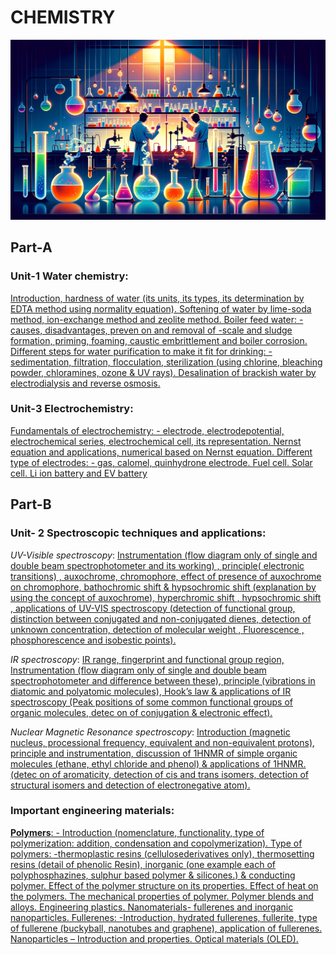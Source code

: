 # CHEMISTRY 

![](chemistry.png)

## Part-A
### Unit-1 Water chemistry: 

[Introduction, hardness of water (its units, its types, its determination by EDTA 
method using normality equation). Softening of water by lime-soda method, 
ion-exchange method and zeolite method. Boiler feed water: - causes, 
disadvantages, preven on and removal of -scale and sludge formation, 
priming, foaming, caustic embrittlement and boiler corrosion. Different steps 
for water purification to make it fit for drinking: - sedimentation, filtration, 
flocculation, sterilization (using chlorine, bleaching powder, chloramines, 
ozone & UV rays). Desalination of brackish water by electrodialysis and reverse 
osmosis.](https://cg2024-gndec.github.io/chemnotes/#water-treatment)


###  Unit-3 Electrochemistry: 

[Fundamentals of electrochemistry: - electrode, electrodepotential, 
electrochemical series, electrochemical cell, its representation. Nernst 
equation and applications, numerical based on Nernst equation. Different type 
of electrodes: - gas, calomel, quinhydrone electrode. Fuel cell. Solar cell. Li ion 
battery and EV battery](https://cg2024-gndec.github.io/chemnotes/#electrochemistry)


## Part-B
### Unit- 2 Spectroscopic techniques and applications:  

_UV-Visible spectroscopy_: [Instrumentation (flow diagram only of single and 
double beam spectrophotometer and its working) , principle( electronic 
transitions) , auxochrome, chromophore, effect of presence of auxochrome on 
chromophore, bathochromic shift & hypsochromic shift (explanation by using 
the concept of auxochrome), hyperchromic shift , hypsochromic shift , 
applications of UV-VIS spectroscopy (detection of functional group, distinction 
between conjugated and non-conjugated dienes, detection of unknown 
concentration, detection of molecular weight , Fluorescence , phosphorescence 
and isobestic points).](https://cg2024-gndec.github.io/chemnotes/#uv-vis-spectroscopy)  

_IR spectroscopy_: [IR range, fingerprint and functional group region, 
Instrumentation (flow diagram only of single and double beam 
spectrophotometer and difference between these), principle (vibrations in 
diatomic and polyatomic molecules), Hook’s law & applications of IR 
spectroscopy (Peak positions of some common functional groups of organic 
molecules, detec on of conjugation & electronic effect).](https://cg2024-gndec.github.io/chemnotes/#ir-spectroscopy) 

_Nuclear Magnetic Resonance spectroscopy_: [Introduction (magnetic nucleus, 
processional frequency, equivalent and non-equivalent protons), principle and 
instrumentation, discussion of 1HNMR of simple organic molecules (ethane, 
ethyl chloride and phenol) & applications of 1HNMR. (detec on of aromaticity, 
detection of cis and trans isomers, detection of structural isomers and 
detection of electronegative atom). ](https://cg2024-gndec.github.io/chemnotes/#nmr-spectroscopy)

### Important engineering materials: 

[__Polymers__: - Introduction (nomenclature, functionality, type of 
polymerization: addition, condensation and copolymerization). Type of 
polymers: -thermoplastic resins (cellulosederivatives only), thermosetting 
resins (detail of phenolic Resin), inorganic (one example each of 
polyphosphazines, sulphur based polymer & silicones.) & conducting 
polymer. Effect of the polymer structure on its properties. Effect of heat on 
the polymers. The mechanical properties of polymer. Polymer blends and 
alloys. Engineering plastics. Nanomaterials- fullerenes and inorganic 
nanoparticles. Fullerenes: -Introduction, hydrated fullerenes, fullerite, type of 
fullerene (buckyball, nanotubes and graphene), application of fullerenes.
Nanoparticles – Introduction and properties. Optical materials (OLED).](https://cg2024-gndec.github.io/chemnotes/#polymers)
